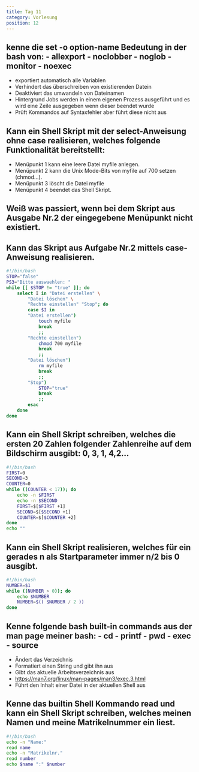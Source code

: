 ```yaml
---
title: Tag 11
category: Vorlesung
position: 12
---
```

## kenne die set -o option-name Bedeutung in der bash von: - allexport - noclobber - noglob - monitor - noexec

- exportiert automatisch alle Variablen
- Verhindert das überschreiben von existierenden Datein
- Deaktiviert das umwandeln von Dateinamen
- Hintergrund Jobs werden in einem eigenen Prozess ausgeführt und es wird eine Zeile ausgegeben wenn dieser beendet wurde
- Prüft Kommandos auf Syntaxfehler aber führt diese nicht aus

## Kann ein Shell Skript mit der select-Anweisung ohne case realisieren, welches folgende Funktionalität bereitstellt:
- Menüpunkt 1 kann eine leere Datei myfile anlegen.
- Menüpunkt 2 kann die Unix Mode-Bits von myfile auf 700 setzen (chmod…).
- Menüpunkt 3 löscht die Datei myfile
- Menüpunkt 4 beendet das Shell Skript.

## Weiß was passiert, wenn bei dem Skript aus Ausgabe Nr.2 der eingegebene Menüpunkt nicht existiert.

## Kann das Skript aus Aufgabe Nr.2 mittels case-Anweisung realisieren.

```bash
#!/bin/bash
STOP="false"
PS3="Bitte auswaehlen: "
while [[ $STOP != "true" ]]; do
    select I in "Datei erstellen" \
        "Datei löschen" \
        "Rechte einstellen" "Stop"; do
        case $I in
        "Datei erstellen")
            touch myfile
            break
            ;;
        "Rechte einstellen")
            chmod 700 myfile
            break
            ;;
        "Datei löschen")
            rm myfile
            break
            ;;
        "Stop")
            STOP="true"
            break
            ;;
        esac
    done
done
```

## Kann ein Shell Skript schreiben, welches die ersten 20 Zahlen folgender Zahlenreihe auf dem Bildschirm ausgibt: 0, 3, 1, 4,2…

```bash
#!/bin/bash
FIRST=0
SECOND=3
COUNTER=0
while ((COUNTER < 17)); do
    echo -n $FIRST
    echo -n $SECOND
    FIRST=$[$FIRST +1]
    SECOND=$[$SECOND +1]
    COUNTER=$[$COUNTER +2]
done
echo ""
```

## Kann ein Shell Skript realisieren, welches für ein gerades n als Startparameter immer n/2 bis 0 ausgibt.
```bash
#!/bin/bash
NUMBER=$1
while ((NUMBER > 0)); do
    echo $NUMBER
    NUMBER=$(( $NUMBER / 2 ))
done
```

## Kenne folgende bash built-in commands aus der man page meiner bash: - cd - printf - pwd - exec - source 

- Ändert das Verzeichnis
- Formatiert einen String und gibt ihn aus
- Gibt das aktuelle Arbeitsverzeichnis aus
- https://man7.org/linux/man-pages/man3/exec.3.html
- Führt den Inhalt einer Datei in der aktuellen Shell aus

## Kenne das builtin Shell Kommando read und kann ein Shell Skript schreiben, welches meinen Namen und meine Matrikelnummer ein liest.

```bash
#!/bin/bash
echo -n "Name:"
read name
echo -n "Matrikelnr."
read number
echo $name ":" $number
```
